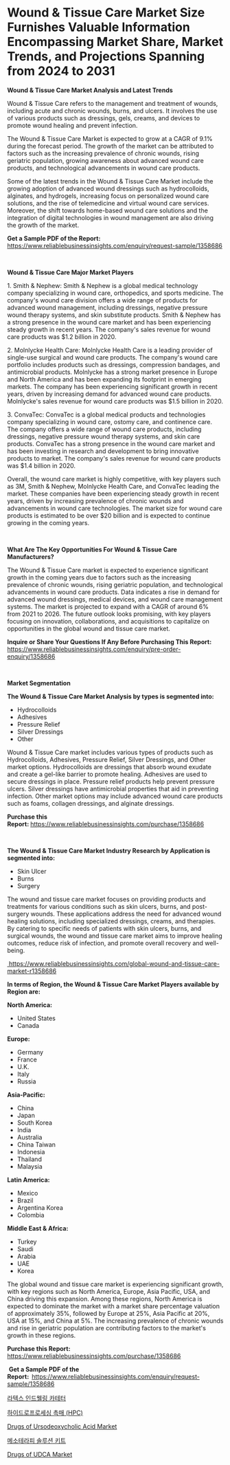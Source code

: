 <p><h1>Wound & Tissue Care Market Size Furnishes Valuable Information Encompassing Market Share, Market Trends, and Projections Spanning from 2024 to 2031</h1></p><p><strong>Wound & Tissue Care Market Analysis and Latest Trends</strong></p>
<p><p>Wound & Tissue Care refers to the management and treatment of wounds, including acute and chronic wounds, burns, and ulcers. It involves the use of various products such as dressings, gels, creams, and devices to promote wound healing and prevent infection.</p><p>The Wound & Tissue Care Market is expected to grow at a CAGR of 9.1% during the forecast period. The growth of the market can be attributed to factors such as the increasing prevalence of chronic wounds, rising geriatric population, growing awareness about advanced wound care products, and technological advancements in wound care products.</p><p>Some of the latest trends in the Wound & Tissue Care Market include the growing adoption of advanced wound dressings such as hydrocolloids, alginates, and hydrogels, increasing focus on personalized wound care solutions, and the rise of telemedicine and virtual wound care services. Moreover, the shift towards home-based wound care solutions and the integration of digital technologies in wound management are also driving the growth of the market.</p></p>
<p><strong>Get a Sample PDF of the Report:&nbsp;</strong> <a href="https://www.reliablebusinessinsights.com/enquiry/request-sample/1358686">https://www.reliablebusinessinsights.com/enquiry/request-sample/1358686</a></p>
<p>&nbsp;</p>
<p><strong>Wound & Tissue Care Major Market Players</strong></p>
<p><p>1. Smith & Nephew: Smith & Nephew is a global medical technology company specializing in wound care, orthopedics, and sports medicine. The company's wound care division offers a wide range of products for advanced wound management, including dressings, negative pressure wound therapy systems, and skin substitute products. Smith & Nephew has a strong presence in the wound care market and has been experiencing steady growth in recent years. The company's sales revenue for wound care products was $1.2 billion in 2020.</p><p>2. Molnlycke Health Care: Molnlycke Health Care is a leading provider of single-use surgical and wound care products. The company's wound care portfolio includes products such as dressings, compression bandages, and antimicrobial products. Molnlycke has a strong market presence in Europe and North America and has been expanding its footprint in emerging markets. The company has been experiencing significant growth in recent years, driven by increasing demand for advanced wound care products. Molnlycke's sales revenue for wound care products was $1.5 billion in 2020.</p><p>3. ConvaTec: ConvaTec is a global medical products and technologies company specializing in wound care, ostomy care, and continence care. The company offers a wide range of wound care products, including dressings, negative pressure wound therapy systems, and skin care products. ConvaTec has a strong presence in the wound care market and has been investing in research and development to bring innovative products to market. The company's sales revenue for wound care products was $1.4 billion in 2020.</p><p>Overall, the wound care market is highly competitive, with key players such as 3M, Smith & Nephew, Molnlycke Health Care, and ConvaTec leading the market. These companies have been experiencing steady growth in recent years, driven by increasing prevalence of chronic wounds and advancements in wound care technologies. The market size for wound care products is estimated to be over $20 billion and is expected to continue growing in the coming years.</p></p>
<p>&nbsp;</p>
<p><strong>What Are The Key Opportunities For Wound & Tissue Care Manufacturers?</strong></p>
<p><p>The Wound & Tissue Care market is expected to experience significant growth in the coming years due to factors such as the increasing prevalence of chronic wounds, rising geriatric population, and technological advancements in wound care products. Data indicates a rise in demand for advanced wound dressings, medical devices, and wound care management systems. The market is projected to expand with a CAGR of around 6% from 2021 to 2026. The future outlook looks promising, with key players focusing on innovation, collaborations, and acquisitions to capitalize on opportunities in the global wound and tissue care market.</p></p>
<p><strong>Inquire or Share Your Questions If Any Before Purchasing This Report:</strong> <a href="https://www.reliablebusinessinsights.com/enquiry/pre-order-enquiry/1358686">https://www.reliablebusinessinsights.com/enquiry/pre-order-enquiry/1358686</a></p>
<p>&nbsp;</p>
<p><strong>Market Segmentation</strong></p>
<p><strong>The Wound & Tissue Care Market Analysis by types is segmented into:</strong></p>
<p><ul><li>Hydrocolloids</li><li>Adhesives</li><li>Pressure Relief</li><li>Silver Dressings</li><li>Other</li></ul></p>
<p><p>Wound & Tissue Care market includes various types of products such as Hydrocolloids, Adhesives, Pressure Relief, Silver Dressings, and Other market options. Hydrocolloids are dressings that absorb wound exudate and create a gel-like barrier to promote healing. Adhesives are used to secure dressings in place. Pressure relief products help prevent pressure ulcers. Silver dressings have antimicrobial properties that aid in preventing infection. Other market options may include advanced wound care products such as foams, collagen dressings, and alginate dressings.</p></p>
<p><strong>Purchase this Report:&nbsp;</strong><a href="https://www.reliablebusinessinsights.com/purchase/1358686">https://www.reliablebusinessinsights.com/purchase/1358686</a></p>
<p>&nbsp;</p>
<p><strong>The Wound & Tissue Care Market Industry Research by Application is segmented into:</strong></p>
<p><ul><li>Skin Ulcer</li><li>Burns</li><li>Surgery</li></ul></p>
<p><p>The wound and tissue care market focuses on providing products and treatments for various conditions such as skin ulcers, burns, and post-surgery wounds. These applications address the need for advanced wound healing solutions, including specialized dressings, creams, and therapies. By catering to specific needs of patients with skin ulcers, burns, and surgical wounds, the wound and tissue care market aims to improve healing outcomes, reduce risk of infection, and promote overall recovery and well-being.</p></p>
<p><a href="https://www.reliablebusinessinsights.com/global-wound-and-tissue-care-market-r1358686">&nbsp;https://www.reliablebusinessinsights.com/global-wound-and-tissue-care-market-r1358686</a></p>
<p><strong>In terms of Region, the Wound & Tissue Care Market Players available by Region are:</strong></p>
<p>
    <p> <strong> North America: </strong>
        <ul>
            <li>United States</li>
            <li>Canada</li>
        </ul>
        </p> 
    <p> <strong> Europe: </strong>
        <ul>
            <li>Germany</li>
            <li>France</li>
            <li>U.K.</li>
            <li>Italy</li>
            <li>Russia</li>
        </ul>
        </p> 
    <p> <strong> Asia-Pacific: </strong>
        <ul>
            <li>China</li>
            <li>Japan</li>
            <li>South Korea</li>
            <li>India</li>
            <li>Australia</li>
            <li>China Taiwan</li>
            <li>Indonesia</li>
            <li>Thailand</li>
            <li>Malaysia</li>
        </ul>
        </p> 
    <p> <strong> Latin America: </strong>
        <ul>
            <li>Mexico</li>
            <li>Brazil</li>
            <li>Argentina Korea</li>
            <li>Colombia</li>
        </ul>
        </p> 
    <p> <strong> Middle East & Africa: </strong>
        <ul>
            <li>Turkey</li>
            <li>Saudi</li>
            <li>Arabia</li>
            <li>UAE</li>
            <li>Korea</li>
        </ul>
    </p>
    </p>
<p><p>The global wound and tissue care market is experiencing significant growth, with key regions such as North America, Europe, Asia Pacific, USA, and China driving this expansion. Among these regions, North America is expected to dominate the market with a market share percentage valuation of approximately 35%, followed by Europe at 25%, Asia Pacific at 20%, USA at 15%, and China at 5%. The increasing prevalence of chronic wounds and rise in geriatric population are contributing factors to the market's growth in these regions.</p></p>
<p><strong>Purchase this Report: </strong><a href="https://www.reliablebusinessinsights.com/purchase/1358686">https://www.reliablebusinessinsights.com/purchase/1358686</a></p>
<p>&nbsp;<strong>Get a Sample PDF of the Report:&nbsp;&nbsp;</strong><a href="https://www.reliablebusinessinsights.com/enquiry/request-sample/1358686">https://www.reliablebusinessinsights.com/enquiry/request-sample/1358686</a></p>
<p><strong></strong></p>
<p><p><a href="https://medium.com/@simeonbode1/%EB%9D%BC%ED%85%8D%EC%8A%A4-%EB%82%B4%EC%9E%A5-%EC%B9%B4%ED%85%8C%ED%84%B0-%EC%8B%9C%EC%9E%A5-%EA%B2%BD%EC%9F%81-%EB%B6%84%EC%84%9D-%EC%8B%9C%EC%9E%A5-%EB%8F%99%ED%96%A5-%EB%B0%8F-2031%EB%85%84%EA%B9%8C%EC%A7%80-%EC%98%88%EC%B8%A1-ab58bad0d373">라텍스 인드웰링 카테터</a></p><p><a href="https://medium.com/@joeyjohns20/%EC%88%98%EC%86%8C%EC%B2%98%EB%A6%AC-%EC%B4%89%EB%A7%A4-hpc-%EC%8B%9C%EC%9E%A5-%EB%B6%84%EC%84%9D-%EB%B0%8F-2024%EB%85%84%EB%B6%80%ED%84%B0-2031%EB%85%84%EA%B9%8C%EC%A7%80-%EC%98%88%EC%83%81%EB%90%98%EB%8A%94-%EA%B7%9C%EB%AA%A8-%EC%98%88%EC%B8%A1-ec905e008c1f">하이드로프로세싱 촉매 (HPC)</a></p><p><a href="https://github.com/KeeganBarrows2023/Market-Research-Report-List-1/blob/main/drugs-of-ursodeoxycholic-acid-market.md">Drugs of Ursodeoxycholic Acid Market</a></p><p><a href="https://github.com/iansanftyord09878/Market-Research-Report-List-1/blob/main/349129681623.md">메소테라피 솔루션 키트</a></p><p><a href="https://github.com/RickHolmes3/Market-Research-Report-List-5/blob/main/drugs-of-udca-market.md">Drugs of UDCA Market</a></p></p>